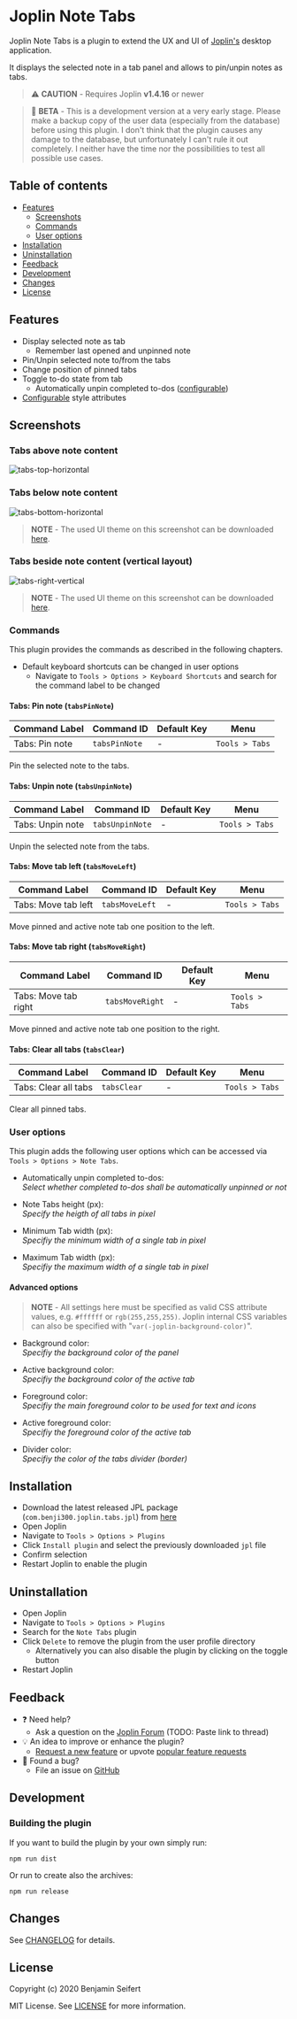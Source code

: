 # Joplin Note Tabs

Joplin Note Tabs is a plugin to extend the UX and UI of [Joplin's](https://joplinapp.org/) desktop application.

It displays the selected note in a tab panel and allows to pin/unpin notes as tabs.

> :warning: **CAUTION** - Requires Joplin **v1.4.16** or newer

> :construction: **BETA** - This is a development version at a very early stage. Please make a backup copy of the user data (especially from the database) before using this plugin. I don't think that the plugin causes any damage to the database, but unfortunately I can't rule it out completely. I neither have the time nor the possibilities to test all possible use cases.

## Table of contents

- [Features](#features)
  - [Screenshots](#screenshots)
  - [Commands](#Commands)
  - [User options](#user-options)
- [Installation](#installation)
- [Uninstallation](#uninstallation)
- [Feedback](#feedback)
- [Development](#development)
- [Changes](#changes)
- [License](#license)

## Features

- Display selected note as tab
  - Remember last opened and unpinned note
- Pin/Unpin selected note to/from the tabs
- Change position of pinned tabs
- Toggle to-do state from tab
  - Automatically unpin completed to-dos ([configurable](#user-options))
- [Configurable](#user-options) style attributes

## Screenshots

### Tabs above note content

![tabs-top-horizontal](./assets/tabs-top-horizontal.png)

### Tabs below note content

![tabs-bottom-horizontal](./assets/tabs-bottom-horizontal.png)

> **NOTE** - The used UI theme on this screenshot can be downloaded [here](https://github.com/benji300/joplin-wanaka-ui).

### Tabs beside note content (vertical layout)

![tabs-right-vertical](./assets/tabs-right-vertical.png)

> **NOTE** - The used UI theme on this screenshot can be downloaded [here](https://github.com/benji300/joplin-milford-ui).

### Commands

This plugin provides the commands as described in the following chapters.

- Default keyboard shortcuts can be changed in user options
  - Navigate to `Tools > Options > Keyboard Shortcuts` and search for the command label to be changed

#### Tabs: Pin note (`tabsPinNote`)

| Command Label  | Command ID    | Default Key | Menu           |
| -------------- | ------------- | ----------- | -------------- |
| Tabs: Pin note | `tabsPinNote` | -           | `Tools > Tabs` |

Pin the selected note to the tabs.

#### Tabs: Unpin note (`tabsUnpinNote`)

| Command Label    | Command ID      | Default Key | Menu           |
| ---------------- | --------------- | ----------- | -------------- |
| Tabs: Unpin note | `tabsUnpinNote` | -           | `Tools > Tabs` |

Unpin the selected note from the tabs.

#### Tabs: Move tab left (`tabsMoveLeft`)

| Command Label       | Command ID     | Default Key | Menu           |
| ------------------- | -------------- | ----------- | -------------- |
| Tabs: Move tab left | `tabsMoveLeft` | -           | `Tools > Tabs` |

Move pinned and active note tab one position to the left.

#### Tabs: Move tab right (`tabsMoveRight`)

| Command Label        | Command ID      | Default Key | Menu           |
| -------------------- | --------------- | ----------- | -------------- |
| Tabs: Move tab right | `tabsMoveRight` | -           | `Tools > Tabs` |

Move pinned and active note tab one position to the right.

#### Tabs: Clear all tabs (`tabsClear`)

| Command Label        | Command ID  | Default Key | Menu           |
| -------------------- | ----------- | ----------- | -------------- |
| Tabs: Clear all tabs | `tabsClear` | -           | `Tools > Tabs` |

Clear all pinned tabs.

### User options

This plugin adds the following user options which can be accessed via `Tools > Options > Note Tabs`.

- Automatically unpin completed to-dos:\
  _Select whether completed to-dos shall be automatically unpinned or not_

- Note Tabs height (px):\
  _Specify the heigth of all tabs in pixel_

- Minimum Tab width (px):\
  _Specifiy the minimum width of a single tab in pixel_

- Maximum Tab width (px):\
  _Specifiy the maximum width of a single tab in pixel_

#### Advanced options

> **NOTE** - All settings here must be specified as valid CSS attribute values, e.g. `#ffffff` or `rgb(255,255,255)`. Joplin internal CSS variables can also be specified with "`var(-joplin-background-color)`".

- Background color:\
  _Specifiy the background color of the panel_

- Active background color:\
  _Specifiy the background color of the active tab_

- Foreground color:\
  _Specifiy the main foreground color to be used for text and icons_

- Active foreground color:\
  _Specifiy the foreground color of the active tab_

- Divider color:\
  _Specifiy the color of the tabs divider (border)_

## Installation

- Download the latest released JPL package (`com.benji300.joplin.tabs.jpl`) from [here](https://github.com/benji300/joplin-note-tabs/releases)
- Open Joplin
- Navigate to `Tools > Options > Plugins`
- Click `Install plugin` and select the previously downloaded `jpl` file
- Confirm selection
- Restart Joplin to enable the plugin

## Uninstallation

- Open Joplin
- Navigate to `Tools > Options > Plugins`
- Search for the `Note Tabs` plugin
- Click `Delete` to remove the plugin from the user profile directory
  - Alternatively you can also disable the plugin by clicking on the toggle button
- Restart Joplin

## Feedback

- :question: Need help?
  - Ask a question on the [Joplin Forum](https://discourse.joplinapp.org/c/plugins/18) (TODO: Paste link to thread)
- :bulb: An idea to improve or enhance the plugin?
  - [Request a new feature](https://github.com/benji300/joplin-note-tabs/issues) or upvote [popular feature requests](https://github.com/benji300/joplin-note-tabs/issues?q=is%3Aissue+is%3Aopen+label%3Aenhancement+sort%3Areactions-%2B1-desc+)
- :bug: Found a bug?
  - File an issue on [GitHub](https://github.com/benji300/joplin-note-tabs/issues)

## Development

### Building the plugin

If you want to build the plugin by your own simply run:

```
npm run dist
```

Or run to create also the archives:

```
npm run release
```

## Changes

See [CHANGELOG](./CHANGELOG.md) for details.

## License

Copyright (c) 2020 Benjamin Seifert

MIT License. See [LICENSE](./LICENSE) for more information.
